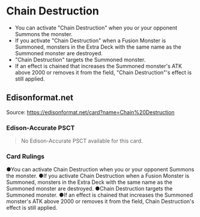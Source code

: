 # Chain Destruction

*   You can activate "Chain Destruction" when you or your opponent Summons the monster.
*   If you activate "Chain Destruction" when a Fusion Monster is Summoned, monsters in the Extra Deck with the same name as the Summoned monster are destroyed.
*   "Chain Destruction" targets the Summoned monster.
*   If an effect is chained that increases the Summoned monster's ATK above 2000 or removes it from the field, "Chain Destruction"'s effect is still applied.

## Edisonformat.net

Source: https://edisonformat.net/card?name=Chain%20Destruction

### Edison-Accurate PSCT

> No Edison-Accurate PSCT available for this card.

### Card Rulings

●You can activate Chain Destruction when you or your opponent Summons the monster.
●If you activate Chain Destruction when a Fusion Monster is Summoned, monsters in the Extra Deck with the same name as the Summoned monster are destroyed.
●Chain Destruction targets the Summoned monster.
●If an effect is chained that increases the Summoned monster's ATK above 2000 or removes it from the field, Chain Destruction's effect is still applied.
            